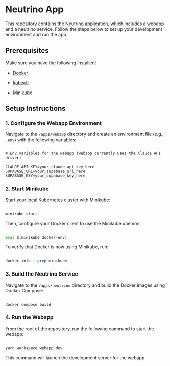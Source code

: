 # Neutrino App

This repository contains the Neutrino application, which includes a webapp and a neutrino service. Follow the steps below to set up your development environment and run the app.


## Prerequisites

Make sure you have the following installed:

- [Docker](https://docs.docker.com/get-docker/)

- [kubectl](https://kubernetes.io/docs/tasks/tools/)

- [Minikube](https://minikube.sigs.k8s.io/docs/start/)


## Setup Instructions

### 1. Configure the Webapp Environment

Navigate to the `/apps/webapp` directory and create an environment file (e.g., `.env`) with the following variables:

```env

# Env variables for the webapp (webapp currently uses the Claude API driver)

CLAUDE_API_KEY=your_claude_api_key_here
SUPABASE_URL=your_supabase_url_here
SUPABASE_KEY=your_supabase_key_here

```


### 2. Start Minikube

Start your local Kubernetes cluster with Minikube:

```bash

minikube start

```

Then, configure your Docker client to use the Minikube daemon:

```bash

eval $(minikube docker-env)

```

To verify that Docker is now using Minikube, run:

```bash

docker info | grep minikube

```


### 3. Build the Neutrino Service

Navigate to the `/apps/neutrino` directory and build the Docker images using Docker Compose:

```bash

docker compose build

```


### 4. Run the Webapp

From the root of the repository, run the following command to start the webapp:

```bash

yarn workspace webapp dev

```

This command will launch the development server for the webapp
